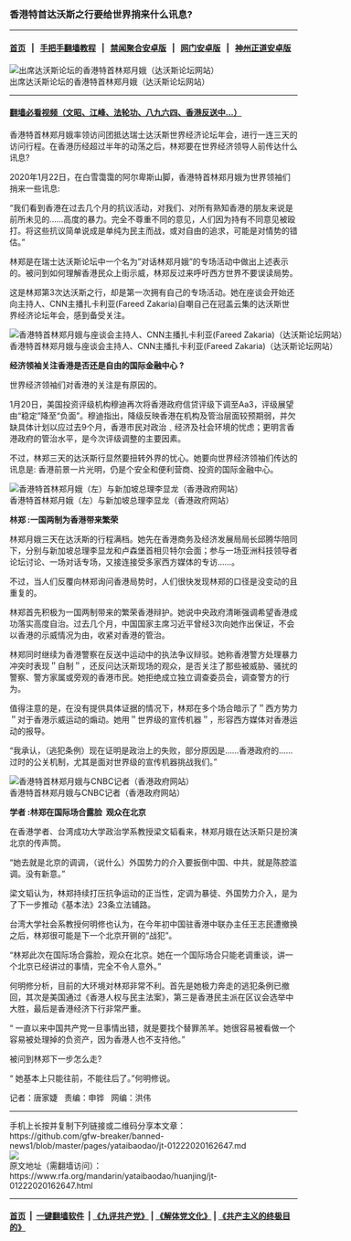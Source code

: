 ### 香港特首达沃斯之行要给世界捎来什么讯息?
------------------------

#### [首页](https://github.com/gfw-breaker/banned-news1/blob/master/README.md) &nbsp;&nbsp;|&nbsp;&nbsp; [手把手翻墙教程](https://github.com/gfw-breaker/guides/wiki) &nbsp;&nbsp;|&nbsp;&nbsp; [禁闻聚合安卓版](https://github.com/gfw-breaker/bn-android) &nbsp;&nbsp;|&nbsp;&nbsp; [网门安卓版](https://github.com/oGate2/oGate) &nbsp;&nbsp;|&nbsp;&nbsp; [神州正道安卓版](https://github.com/SzzdOgate/update) 



<div id="headerimg">
 <img alt="出席达沃斯论坛的香港特首林郑月娥（达沃斯论坛网站）" src="https://www.rfa.org/mandarin/yataibaodao/huanjing/jt-01222020162647.html/0119a.jpg/@@images/71a67d4e-b8c9-4a68-b937-67f82b18c6d4.png" title="出席达沃斯论坛的香港特首林郑月娥（达沃斯论坛网站）"/>
 <div id="headerimgcontents">
  <div id="headerimgcaption">
   <span>
    出席达沃斯论坛的香港特首林郑月娥（达沃斯论坛网站）
   </span>
   <!-- zoomattribute -->
  </div>
  <!-- headerimgcaption -->
 </div>
 <!-- headerimagecontents -->
</div>

<hr/>


#### [翻墙必看视频（文昭、江峰、法轮功、八九六四、香港反送中...）](http://167.172.214.107/home.html)

<div id="storytext">
 <div>
  <div class="slot_header">
  </div>
 </div>
 <p>
  香港特首林郑月娥率领访问团抵达瑞士达沃斯世界经济论坛年会，进行一连三天的访问行程。在香港历经超过半年的动荡之后，林郑要在世界经济领导人前传达什么讯息?
 </p>
 <p>
  2020年1月22日，在白雪霭霭的阿尔卑斯山脚，香港特首林郑月娥为世界领袖们捎来一些讯息:
 </p>
 <p>
  “我们看到香港在过去几个月的抗议活动，对我们、对所有熟知香港的朋友来说是前所未见的……高度的暴力。完全不尊重不同的意见，人们因为持有不同意见被殴打。将这些抗议简单说成是单纯为民主而战，或对自由的追求，可能是对情势的错估。”
 </p>
 <p>
  林郑是在瑞士达沃斯论坛中一个名为”对话林郑月娥”的专场活动中做出上述表示的。被问到如何理解香港民众上街示威，林郑反过来呼吁西方世界不要误读局势。
 </p>
 <p>
  这是林郑第3次达沃斯之行，却是第一次拥有自己的专场活动。她在座谈会开始还向主持人、CNN主播扎卡利亚(Fareed Zakaria)自嘲自己在冠盖云集的达沃斯世界经济论坛年会，感到备受关注。
 </p>
 <p>
  <div class="image-inline captioned" style="width:1100px;">
   <div style="width:1100px;">
    <img alt="香港特首林郑月娥与座谈会主持人、CNN主播扎卡利亚(Fareed Zakaria)（达沃斯论坛网站）" src="https://www.rfa.org/mandarin/yataibaodao/huanjing/jt-01222020162647.html/0119.jpg" title="香港特首林郑月娥与座谈会主持人、CNN主播扎卡利亚(Fareed Zakaria)（达沃斯论坛网站）"/>
   </div>
   <div class="image-caption">
    <span style="width:1100px;">
     香港特首林郑月娥与座谈会主持人、CNN主播扎卡利亚(Fareed Zakaria)（达沃斯论坛网站）
    </span>
    <span class="copyright">
    </span>
   </div>
  </div>
 </p>
 <p>
 </p>
 <p>
  <b>
   经济领袖关注香港是否还是自由的国际金融中心
  </b>
  <b>
   ?
  </b>
 </p>
 <p>
  世界经济领袖们对香港的关注是有原因的。
 </p>
 <p>
  1月20日，美国投资评级机构穆迪再次将香港政府信贷评级下调至Aa3，评级展望由“稳定”降至“负面”。穆迪指出，降级反映香港在机构及管治层面较预期弱，并欠缺具体计划以应过去9个月，香港市民对政治﹑经济及社会环境的忧虑；更明言香港政府的管治水平，是今次评级调整的主要因素。
 </p>
 <p>
  不过，林郑三天的达沃斯行显然要扭转外界的忧心。她要向世界经济领袖们传达的讯息是: 香港前景一片光明，仍是个安全和便利营商、投资的国际金融中心。
 </p>
 <p>
  <div class="image-inline captioned" style="width:680px;">
   <div style="width:680px;">
    <img alt="香港特首林郑月娥（左）与新加坡总理李显龙（香港政府网站）" src="https://www.rfa.org/mandarin/yataibaodao/huanjing/jt-01222020162647.html/0119b.jpg" title="香港特首林郑月娥（左）与新加坡总理李显龙（香港政府网站）"/>
   </div>
   <div class="image-caption">
    <span style="width:680px;">
     香港特首林郑月娥（左）与新加坡总理李显龙（香港政府网站）
    </span>
    <span class="copyright">
    </span>
   </div>
  </div>
 </p>
 <p>
  <b>
   林郑
  </b>
  <b>
   :一国两制为香港带来繁荣
  </b>
 </p>
 <p>
  林郑月娥三天在达沃斯的行程满档。她先在​​香港商务及经济发展局局长邱腾华陪同下，分别与新加坡总理李显龙和卢森堡首相贝特尔会面；参与一场亚洲科技领导者论坛讨论、一场对话专场，又接连接受多家西方媒体的专访……。
 </p>
 <p>
  不过，当人们反覆向林郑询问香港局势时，人们很快发现林郑的口径是没变动的且重复的。
 </p>
 <p>
  林郑首先积极为一国两制带来的繁荣香港辩护。她说中央政府清晰强调希望香港成功落实高度自治。过去几个月，中国国家主席习近平曾经3次向她作出保证，不会以香港的示威情况为由，收紧对香港的管治。
 </p>
 <p>
  林郑同时继续为香港警察在反送中运动中的执法争议辩驳。她称香港警方处理暴力冲突时表现＂自制＂，还反问达沃斯现场的观众，是否关注了那些被威胁、骚扰的警察、警方家属或旁观的香港市民。她拒绝成立独立调查委员会，调查警方的行为。
 </p>
 <p>
  值得注意的是，在没有提供具体证据的情况下，林郑在多个场合暗示了＂西方势力＂对于香港示威运动的煽动。她用＂世界级的宣传机器＂，形容西方媒体对香港运动的报导。
 </p>
 <p>
  “我承认，（逃犯条例）现在证明是政治上的失败，部分原因是……香港政府的……过时的公关机制，尤其是面对世界级的宣传机器挑战我们。”
 </p>
 <p>
  <div class="image-inline captioned" style="width:680px;">
   <div style="width:680px;">
    <img alt="香港特首林郑月娥与CNBC记者（香港政府网站）" src="https://www.rfa.org/mandarin/yataibaodao/huanjing/jt-01222020162647.html/0119c.jpg" title="香港特首林郑月娥与CNBC记者（香港政府网站）"/>
   </div>
   <div class="image-caption">
    <span style="width:680px;">
     香港特首林郑月娥与CNBC记者（香港政府网站）
    </span>
    <span class="copyright">
    </span>
   </div>
  </div>
 </p>
 <p>
  <b>
   学者
  </b>
  <b>
   :林郑在国际场合露脸  观众在北京
  </b>
 </p>
 <p>
  在香港学者、台湾成功大学政治学系教授梁文韬看来，林郑月娥在达沃斯只是扮演北京的传声筒。
 </p>
 <p>
  “她去就是北京的调调，（说什么）外国势力的介入要扳倒中国、中共，就是陈腔滥调。没有新意。”
 </p>
 <p>
  梁文韬认为，林郑持续打压抗争运动的正当性，定调为暴徒、外国势力介入，是为了下一步推动《基本法》23条立法铺路。
 </p>
 <p>
  台湾大学社会系教授何明修也认为，在今年初中国驻香港中联办主任王志民遭撤换之后，林郑很可能是下一个北京开铡的“战犯”。
 </p>
 <p>
  “林郑此次在国际场合露脸，观众在北京。她在一个国际场合只能老调重谈，讲一个北京已经讲过的事情，完全不令人意外。”
 </p>
 <p>
  何明修分析，目前的大环境对林郑非常不利。首先是她极力奔走的逃犯条例已撤回，其次是美国通过《香港人权与民主法案》，第三是香港民主派在区议会选举中大胜，最后是香港经济下行非常严重。
 </p>
 <p>
  “ 一直以来中国共产党一旦事情出错，就是要找个替罪羔羊。她很容易被看做一个容易被处理掉的负资产，因为香港人也不支持他。”
 </p>
 <p>
  被问到林郑下一步怎么走?
 </p>
 <p>
  “ 她基本上只能往前，不能往后了。”何明修说。
 </p>
 <p>
 </p>
 <p>
  记者：唐家婕   责编：申铧   网编：洪伟
 </p>
</div>

<hr/>
手机上长按并复制下列链接或二维码分享本文章：<br/>
https://github.com/gfw-breaker/banned-news1/blob/master/pages/yataibaodao/jt-01222020162647.md <br/>
<a href='https://github.com/gfw-breaker/banned-news1/blob/master/pages/yataibaodao/jt-01222020162647.md'><img src='https://github.com/gfw-breaker/banned-news1/blob/master/pages/yataibaodao/jt-01222020162647.md.png'/></a> <br/>
原文地址（需翻墙访问）：https://www.rfa.org/mandarin/yataibaodao/huanjing/jt-01222020162647.html


------------------------
#### [首页](https://github.com/gfw-breaker/banned-news1/blob/master/README.md) &nbsp;|&nbsp; [一键翻墙软件](https://github.com/gfw-breaker/nogfw/blob/master/README.md) &nbsp;| [《九评共产党》](https://github.com/gfw-breaker/9ping.md/blob/master/README.md#九评之一评共产党是什么) | [《解体党文化》](https://github.com/gfw-breaker/jtdwh.md/blob/master/README.md) | [《共产主义的终极目的》](https://github.com/gfw-breaker/gczydzjmd.md/blob/master/README.md)


<img src='http://gfw-breaker.win/banned-news/pages/yataibaodao/jt-01222020162647.md' width='0px' height='0px'/>